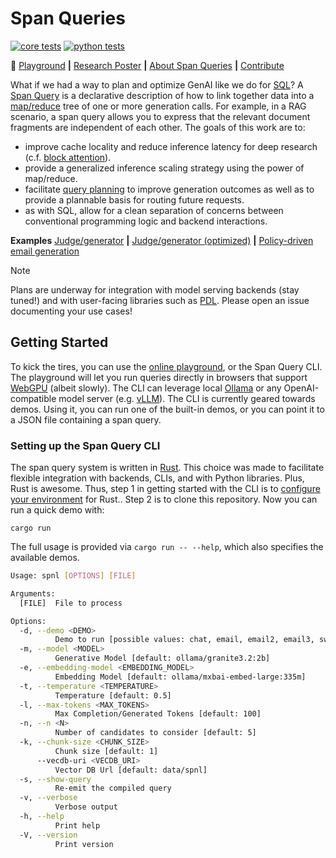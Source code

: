 # Span Queries

[![core tests](https://github.com/IBM/spnl/actions/workflows/core.yml/badge.svg)](https://github.com/IBM/spnl/actions/workflows/core.yml)
[![python tests](https://github.com/IBM/spnl/actions/workflows/python.yml/badge.svg)](https://github.com/IBM/spnl/actions/workflows/python.yml)

:rocket: [Playground](https://pages.github.ibm.com/cloud-computer/spnl/?qv=false) **|** [Research Poster](./docs/poster-20250529.pdf) **|** [About Span Queries](./docs/about.md) **|** [Contribute](./docs/dev.md)

What if we had a way to plan and optimize GenAI like we do for
[SQL](https://en.wikipedia.org/wiki/SQL)? A [Span
Query](./docs/about.md) is a declarative description of how to link
together data into a
[map/reduce](https://en.wikipedia.org/wiki/MapReduce) tree of one or
more generation calls. For example, in a RAG scenario, a span query
allows you to express that the relevant document fragments are
independent of each other. The goals of this work are to:

- improve cache locality and reduce inference latency for deep
  research (c.f. [block attention](https://arxiv.org/pdf/2409)).
- provide a generalized inference scaling strategy using the power of map/reduce.
- facilitate [query planning](./docs/query-planning.md) to improve
  generation outcomes as well as to provide a plannable basis for
  routing future requests.
- as with SQL, allow for a clean separation of concerns between
  conventional programming logic and backend interactions.

**Examples** [Judge/generator](https://pages.github.ibm.com/cloud-computer/spnl/?demo=email&qv=true) **|** [Judge/generator (optimized)](https://pages.github.ibm.com/cloud-computer/spnl/?demo=email2&qv=true) **|** [Policy-driven email generation](https://pages.github.ibm.com/cloud-computer/spnl/?demo=email3&qv=true)

> [!NOTE]
> Plans are underway for integration with model serving backends (stay tuned!) and with user-facing libraries such as [PDL](https://github.com/IBM/prompt-declaration-language). Please open an issue documenting your use cases!

## Getting Started

To kick the tires, you can use the [online
playground](https://pages.github.ibm.com/cloud-computer/spnl/?qv=false),
or the Span Query CLI. The playground will let you run queries
directly in browsers that support
[WebGPU](https://developer.mozilla.org/en-US/docs/Web/API/WebGPU_API)
(albeit slowly).  The CLI can leverage local
[Ollama](https://ollama.com/) or any OpenAI-compatible model server
(e.g. [vLLM](https://github.com/vllm-project/vllm)). The CLI is
currently geared towards demos. Using it, you can run one of the
built-in demos, or you can point it to a JSON file containing a span
query.

### Setting up the Span Query CLI

The span query system is written in
[Rust](https://www.rust-lang.org/). This choice was made to facilitate
flexible integration with backends, CLIs, and with Python
libraries. Plus, Rust is awesome. Thus, step 1 in getting started with
the CLI is to [configure your
environment](./https://www.rust-lang.org/tools/install) for
Rust.. Step 2 is to clone this repository. Now you can run a quick
demo with:

```shell
cargo run
```

The full usage is provided via `cargo run -- --help`, which also
specifies the available demos.

```bash
Usage: spnl [OPTIONS] [FILE]

Arguments:
  [FILE]  File to process

Options:
  -d, --demo <DEMO>
          Demo to run [possible values: chat, email, email2, email3, sweagent, gsm8k, rag]
  -m, --model <MODEL>
          Generative Model [default: ollama/granite3.2:2b]
  -e, --embedding-model <EMBEDDING_MODEL>
          Embedding Model [default: ollama/mxbai-embed-large:335m]
  -t, --temperature <TEMPERATURE>
          Temperature [default: 0.5]
  -l, --max-tokens <MAX_TOKENS>
          Max Completion/Generated Tokens [default: 100]
  -n, --n <N>
          Number of candidates to consider [default: 5]
  -k, --chunk-size <CHUNK_SIZE>
          Chunk size [default: 1]
      --vecdb-uri <VECDB_URI>
          Vector DB Url [default: data/spnl]
  -s, --show-query
          Re-emit the compiled query
  -v, --verbose
          Verbose output
  -h, --help
          Print help
  -V, --version
          Print version
```
